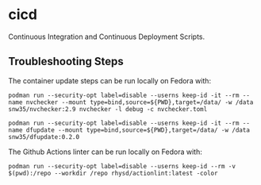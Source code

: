 # cicd

Continuous Integration and Continuous Deployment Scripts.

## Troubleshooting Steps

The container update steps can be run locally on Fedora with:

```
podman run --security-opt label=disable --userns keep-id -it --rm --name nvchecker --mount type=bind,source=${PWD},target=/data/ -w /data snw35/nvchecker:2.9 nvchecker -l debug -c nvchecker.toml

podman run --security-opt label=disable --userns keep-id -it --rm --name dfupdate --mount type=bind,source=${PWD},target=/data/ -w /data snw35/dfupdate:0.2.0
```

The Github Actions linter can be run locally on Fedora with:

```
podman run --security-opt label=disable --userns keep-id --rm -v $(pwd):/repo --workdir /repo rhysd/actionlint:latest -color
```

